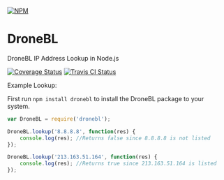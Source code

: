[![NPM](https://nodei.co/npm/dronebl.png?downloads=true&downloadRank=true&stars=true)](https://npmjs.com/package/dronebl/)

# DroneBL
DroneBL IP Address Lookup in Node.js

[![Coverage Status](https://coveralls.io/repos/AlphaT3ch/DroneBL/badge.svg)](https://coveralls.io/r/AlphaT3ch/DroneBL)
[![Travis CI Status](https://travis-ci.org/AlphaT3ch/DroneBL.svg)](https://travis-ci.org/AlphaT3ch/DroneBL)

Example Lookup:

First run ```npm install dronebl``` to install the DroneBL package to your system.

```javascript
var DroneBL = require('dronebl');

DroneBL.lookup('8.8.8.8', function(res) {
	console.log(res); //Returns false since 8.8.8.8 is not listed
});

DroneBL.lookup('213.163.51.164', function(res) {
	console.log(res); //Returns true since 213.163.51.164 is listed
});
```